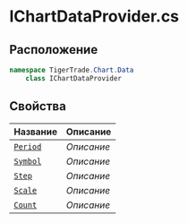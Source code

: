 
# IChartDataProvider.cs
## Расположение
```csharp
namespace TigerTrade.Chart.Data  
    class IChartDataProvider
```

## Свойства
| Название | Описание |
| --- | --- |
| [`Period`](./Свойства/Period.md) | *Описание* |
| [`Symbol`](./Свойства/Symbol.md) | *Описание* |
| [`Step`](./Свойства/Step.md) | *Описание* |
| [`Scale`](./Свойства/Scale.md) | *Описание* |
| [`Count`](./Свойства/Count.md) | *Описание* |
